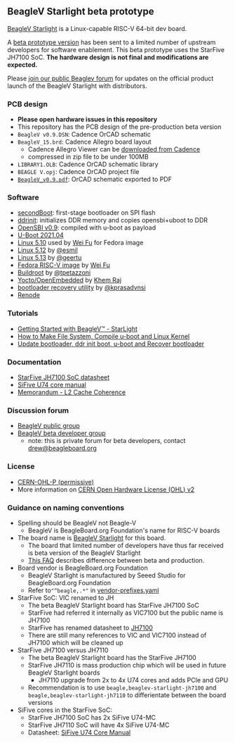 ## BeagleV Starlight beta prototype
[BeagleV Starlight](https://beagleboard.org/beaglev) is a Linux-capable RISC-V 64-bit dev board.

A [beta prototype version](https://wiki.seeedstudio.com/BeagleV-Getting-Started/#faq) has been sent to a limited number of upstream developers for software enablement.  This beta prototype uses the StarFive JH7100 SoC.  **The hardware design is not final and modifications are expected.**

Please [join our public Beaglev forum](https://forum.beagleboard.org/c/beaglev/15) for updates on the official product launch of the BeagleV Starlight with distributors.

### PCB design
  * **Please open hardware issues in this repository**
  * This repository has the PCB design of the pre-production beta version
  * `BeagleV v0.9.DSN`: Cadence OrCAD schematic
  * `BeagleV_15.brd`: Cadence Allegro board layout
    * Cadence Allegro Viewer can be [downloaded from Cadence](https://www.cadence.com/en_US/home/tools/pcb-design-and-analysis/allegro-downloads-start.html)
    * compressed in zip file to be under 100MB
  * `LIBRARY1.OLB`: Cadence OrCAD schematic library
  * `BEAGLE V.opj`: Cadence OrCAD project file
  * [`BeagleV_v0.9.pdf`](https://github.com/beagleboard/beaglev-starlight/blob/main/BeagleV_v0.9.pdf): OrCAD schematic exported to PDF
### Software
  * [secondBoot](https://github.com/starfive-tech/beagle_secondBoot): first-stage bootloader on SPI flash
  * [ddrinit](https://github.com/starfive-tech/beagle_ddrinit): initializes DDR memory and copies opensbi+uboot to DDR
  * [OpenSBI v0.9](https://github.com/starfive-tech/opensbi): compiled with u-boot as payload
  * [U-Boot 2021.04](https://github.com/starfive-tech/u-boot)
  * [Linux 5.10](https://github.com/starfive-tech/linux/tree/Fedora) used by [Wei Fu](https://github.com/tekkamanninja) for Fedora image
  * [Linux 5.12](https://github.com/esmil/linux/blob/starlight-devel/README.md) by [@esmil](https://github.com/esmil/)
  * [Linux 5.13](https://github.com/geertu/linux/tree/starlight-v5.13-rc1) by [@geertu](https://github.com/geertu)
  * [Fedora RISC-V image](https://github.com/starfive-tech/Fedora_on_StarFive) by [Wei Fu](https://github.com/tekkamanninja)
  * [Buildroot](https://github.com/tpetazzoni/buildroot/blob/beaglev/board/beaglev/readme.txt) by [@tpetazzoni](https://github.com/tpetazzoni)
  * [Yocto/OpenEmbedded](https://github.com/riscv/meta-riscv/pull/281) by [Khem Raj](https://github.com/kraj)
  * [bootloader recovery utility](https://github.com/kprasadvnsi/JH71xx-tools) by [@kprasadvnsi](https://github.com/kprasadvnsi)
  * [Renode](https://antmicro.com/blog/2021/05/linux-on-beaglev-starlight-in-renode/)
### Tutorials
  * [Getting Started with BeagleV™ - StarLight](https://wiki.seeedstudio.com/BeagleV-Getting-Started/)
  * [How to Make File System, Compile u-boot and Linux Kernel](https://wiki.seeedstudio.com/BeagleV-Make-File-System-Compile-uboot-Kernal/)
  * [Update bootloader, ddr init boot, u-boot and Recover bootloader](https://wiki.seeedstudio.com/BeagleV-Update-bootloader-ddr-init-boot-uboot-Recover-bootloader/)
### Documentation
  * [StarFive JH7100 SoC datasheet](https://github.com/starfive-tech/beaglev_doc/blob/main/JH7100%20Data%20Sheet%20V01.01.04-EN%20(4-21-2021).pdf)
  * [SiFive U74 core manual](https://github.com/starfive-tech/beaglev_doc/blob/main/vic_u7_manual_with_creativecommons.pdf)
  * [Memorandum - L2 Cache Coherence](https://github.com/starfive-tech/beaglev_doc/blob/main/JH7100%20Cache%20Coherence%20V1.0.pdf)
### Discussion forum
  * [BeagleV public group](https://forum.beagleboard.org/c/beaglev-beta/16)
  * [BeagleV beta developer group](https://forum.beagleboard.org/c/beaglev-beta/16)
    * note: this is private forum for beta developers, contact drew@beagleboard.org
### License
  * [CERN-OHL-P (permissive)](https://ohwr.org/cern_ohl_p_v2.txt)
  * More information on [CERN Open Hardware License (OHL) v2](https://ohwr.org/project/cernohl/wikis/home)
### Guidance on naming conventions
* Spelling should be BeagleV not Beagle-V
  * BeagleV is BeagleBoard.org Foundation's name for RISC-V boards
* The board name is [BeagleV Starlight](https://github.com/beagleboard/beaglev-starlight) for this board.
  * The board that limited number of developers have thus far received is beta version of the BeagleV Starlight
  * [This FAQ](https://wiki.seeedstudio.com/BeagleV-Getting-Started/#faq) describes difference between beta and production.
* Board vendor is BeagleBoard.org Foundation
  * BeagleV Starlight is manufactured by Seeed Studio for BeagleBoard.org Foundation
  * Refer to`"^beagle,.*"` in [vendor-prefixes.yaml](https://www.kernel.org/doc/Documentation/devicetree/bindings/)
* StarFive SoC: VIC renamed to JH
  * The beta BeagleV Starlight board has StarFive JH7100 SoC
  * StarFive had referred it internally as VIC7100 but the public name is JH7100
  * StarFive has renamed datasheet to [JH7100](https://github.com/starfive-tech/beaglev_doc/blob/main/JH7100%20Data%20Sheet%20V01.01.04-EN%20(4-21-2021).pdf)
  * There are still many references to VIC and VIC7100 instead of JH7100 which will be cleaned up
* StarFive JH7100 versus JH7110
  * The beta BeagleV Starlight board has the StarFive JH7100
  * StarFive JH7110 is mass production chip which will be used in future BeagleV Starlight boards
    *  JH7110 upgrade from 2x to 4x U74 cores and adds PCIe and GPU
  * Recommendation is to use `beagle,beaglev-starlight-jh7100` and `beagle,beaglev-starlight-jh7110` to differientate between the board versions
* SiFive cores in the StarFive SoC:
  * StarFive JH7100 SoC has 2x SiFive U74-MC
  * StarFive JH7110 SoC will have 4x SiFive U74-MC
  * Datasheet: [SiFive U74 Core Manual](https://github.com/starfive-tech/beaglev_doc/blob/main/vic_u7_manual_with_creativecommons.pdf)
